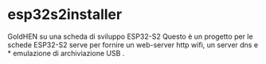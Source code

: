 # esp32s2installer
GoldHEN su una scheda di sviluppo ESP32-S2
Questo è un progetto per le schede ESP32-S2 serve per fornire un web-server http wifi, un server dns e * emulazione di archiviazione USB .
